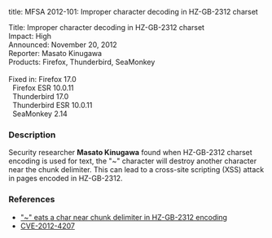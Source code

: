 title: MFSA 2012-101: Improper character decoding in HZ-GB-2312 charset

<p>
<span class="label">Title:</span>      Improper character decoding in HZ-GB-2312 charset<br/>
<span class="label">Impact:</span>     High<br/>
<span class="label">Announced:</span>  November 20, 2012<br/>
<span class="label">Reporter:</span>   Masato Kinugawa<br/>
<span class="label">Products:</span>   Firefox, Thunderbird, SeaMonkey<br/>
<br/>
<span class="label">Fixed in:</span>   Firefox 17.0<br/>
<span class="label">&#160;</span>      Firefox ESR 10.0.11<br/>
<span class="label">&#160;</span>      Thunderbird 17.0<br/>
<span class="label">&#160;</span>      Thunderbird ESR 10.0.11<br/>
<span class="label">&#160;</span>      SeaMonkey 2.14<br/>
</p>


<h3>Description</h3>

<p>Security researcher <strong>Masato Kinugawa</strong> found when HZ-GB-2312 charset encoding is used for text, the "~" character will destroy another character near the chunk delimiter. This can lead to a cross-site scripting (XSS) attack in pages encoded in HZ-GB-2312. 
</p>


<h3>References</h3>

<ul>
  <li><a href="https://bugzilla.mozilla.org/show_bug.cgi?id=801681">
      "~" eats a char near chunk delimiter in HZ-GB-2312 encoding</a></li>
  <li><a href="http://cve.mitre.org/cgi-bin/cvename.cgi?name=CVE-2012-4207" class="ex-ref">CVE-2012-4207</a></li>
</ul>



